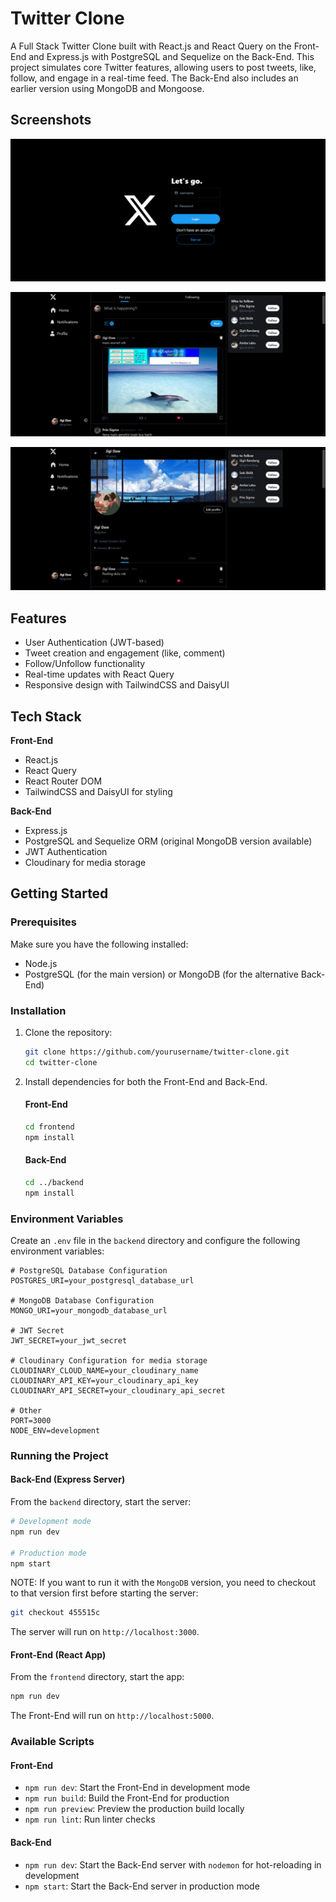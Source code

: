 # Twitter Clone

A Full Stack Twitter Clone built with React.js and React Query on the Front-End and Express.js with PostgreSQL and Sequelize on the Back-End. This project simulates core Twitter features, allowing users to post tweets, like, follow, and engage in a real-time feed. The Back-End also includes an earlier version using MongoDB and Mongoose.

## Screenshots

![Screenshot1](./frontend/public/screenshots/twitterclone1.png)

![Screenshot2](./frontend/public/screenshots/twitterclone2.png)

![Screenshot3](./frontend/public/screenshots/twitterclone3.png)

## Features

- User Authentication (JWT-based)
- Tweet creation and engagement (like, comment)
- Follow/Unfollow functionality
- Real-time updates with React Query
- Responsive design with TailwindCSS and DaisyUI

## Tech Stack

**Front-End**
- React.js
- React Query
- React Router DOM
- TailwindCSS and DaisyUI for styling

**Back-End**
- Express.js
- PostgreSQL and Sequelize ORM (original MongoDB version available)
- JWT Authentication
- Cloudinary for media storage

## Getting Started

### Prerequisites

Make sure you have the following installed:
- Node.js
- PostgreSQL (for the main version) or MongoDB (for the alternative Back-End)

### Installation

1. Clone the repository:
   ```bash
   git clone https://github.com/yourusername/twitter-clone.git
   cd twitter-clone
   ```

2. Install dependencies for both the Front-End and Back-End.

   #### Front-End

   ```bash
   cd frontend
   npm install
   ```

   #### Back-End

   ```bash
   cd ../backend
   npm install
   ```

### Environment Variables

Create an `.env` file in the `backend` directory and configure the following environment variables:

```plaintext
# PostgreSQL Database Configuration
POSTGRES_URI=your_postgresql_database_url

# MongoDB Database Configuration
MONGO_URI=your_mongodb_database_url

# JWT Secret
JWT_SECRET=your_jwt_secret

# Cloudinary Configuration for media storage
CLOUDINARY_CLOUD_NAME=your_cloudinary_name
CLOUDINARY_API_KEY=your_cloudinary_api_key
CLOUDINARY_API_SECRET=your_cloudinary_api_secret

# Other
PORT=3000
NODE_ENV=development
```

### Running the Project

#### Back-End (Express Server)

From the `backend` directory, start the server:

```bash
# Development mode
npm run dev

# Production mode
npm start
```

NOTE: If you want to run it with the `MongoDB` version, you need to checkout to that version first before starting the server:

```bash
git checkout 455515c
```

The server will run on `http://localhost:3000`.

#### Front-End (React App)

From the `frontend` directory, start the app:

```bash
npm run dev
```

The Front-End will run on `http://localhost:5000`.

### Available Scripts

#### Front-End

- `npm run dev`: Start the Front-End in development mode
- `npm run build`: Build the Front-End for production
- `npm run preview`: Preview the production build locally
- `npm run lint`: Run linter checks

#### Back-End

- `npm run dev`: Start the Back-End server with `nodemon` for hot-reloading in development
- `npm start`: Start the Back-End server in production mode